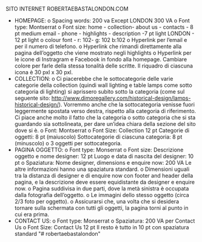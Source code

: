 SITO INTERNET ROBERTAEBASTALONDON.COM

- HOMEPAGE:
  o Spacing words: 200 va Except LONDON 300 VA
  o Font type: Montserrat
  o Font size: home - collection- about us - contacts - 8 pt medium email - phone - highlights - description -7 pt light LONDON - 12 pt light
  o colour font - r: 102- g: 102 b:102
  o Hyperlink per l’email e per il numero di telefono.
  o Hyperlink che rimandi direttamente alla pagina dell’oggetto che viene mostrato negli highlights
  o Hyperlink per le icone di Instragram e Facebook in fondo alla homepage. Cambiare colore per farle della stessa tonalità delle scritte. Il riquadro di ciascuna icona è 30 pxl x 30 pxl.
- COLLECTION:
  o Ci piacerebbe che le sottocategorie delle varie categorie della collection (quindi wall lighting e table lamps come sotto categoria di lighting) si aprissero subito sotto la categoria (come sul seguente sito: http://www.dimoregallery.com/historical-design/lamps-historical-design/). Vorremmo anche che la sottocategoria venisse fuori leggermente spostata verso destra, rispetto alla categoria di riferimento. Ci piace anche molto il fatto che la categoria o sotto categoria che si sta
  guardando sia sottolineata, per dare un’idea chiara della sezione del sito dove si è.
  o Font: Montserrat
  o Font Size: Collection 12 pt Categorie di oggetti: 8 pt (maiuscolo) Sottocategorie di ciascuna categoria: 8 pt (minuscolo)
  o 3 oggetti per sottocategoria.
- PAGINA OGGETTO:
  o Font type: Monserrat
  o Font size: Descrizione oggetto e nome designer: 12 pt Luogo e data di nascita del designer: 10 pt
  o Spaziatura: Nome designer, dimensions e enquire now: 200 VA Le altre informazioni hanno una spaziatura standard.
  o Dimensioni uguali tra la distanza di designer e di enquire now con footer and header della pagina, e la descrizione deve essere equidistante da designer e enquire now.
  o Pagina suddivisa in due parti, dove la metà sinistra è occupata dalla fotografia dell’oggetto.
  o Le immagini dello stesso oggetto (circa 2/3 foto per oggetto).
  o Assicurarsi che, una volta che si desidera tornare sulla schermata con tutti gli oggetti, la pagina torni al punto in cui era prima.
- CONTACT US:
  o Font type: Monserrat
  o Spaziatura: 200 VA per Contact Us
  o Font Size: Contact Us 12 pt Il resto è tutto in 10 pt con spaziatura standard
"# robertaebastalondon" 
